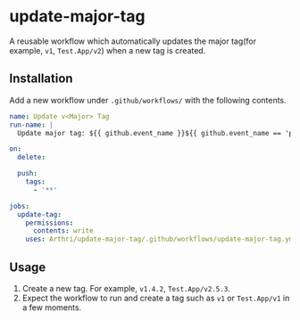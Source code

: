 # update-major-tag
A reusable workflow which automatically updates the major tag(for example, `v1`, `Test.App/v2`) when a new tag is created.

## Installation
Add a new workflow under `.github/workflows/` with the following contents.
```yml
name: Update v<Major> Tag
run-name: |
  Update major tag: ${{ github.event_name }}${{ github.event_name == 'push' && (github.event.created && ' created' || ' deleted') || '' }} ${{ github.event.ref }}

on:
  delete:

  push:
    tags:
      - '**'

jobs:
  update-tag:
    permissions:
      contents: write
    uses: Arthri/update-major-tag/.github/workflows/update-major-tag.yml@v1

```

## Usage
1. Create a new tag. For example, `v1.4.2`, `Test.App/v2.5.3`.
1. Expect the workflow to run and create a tag such as `v1` or `Test.App/v1` in a few moments.
